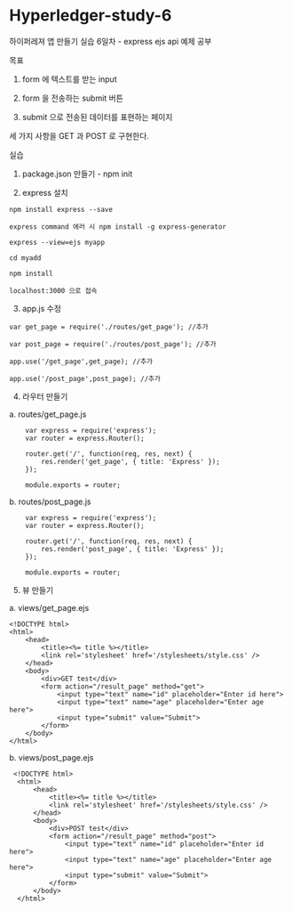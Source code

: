 # Hyperledger-study-6

하이퍼레져 앱 만들기 실습 6일차 - express ejs api 예제 공부

목표

  1) form 에 텍스트를 받는 input
  
  2) form 을 전송하는 submit 버튼
  
  3) submit 으로 전송된 데이터를 표현하는 페이지

세 가지 사항을 GET 과 POST 로 구현한다.

실습

  1) package.json 만들기 - npm init
  
  2) express 설치
  
    npm install express --save
    
    express command 에러 시 npm install -g express-generator
    
    express --view=ejs myapp
    
    cd myadd
    
    npm install
    
    localhost:3000 으로 접속
   
  3) app.js 수정
  
    var get_page = require('./routes/get_page'); //추가
    
    var post_page = require('./routes/post_page'); //추가
    
    app.use('/get_page',get_page); //추가
    
    app.use('/post_page',post_page); //추가
    
  4) 라우터 만들기
    
   a. routes/get_page.js
    
        var express = require('express'); 
        var router = express.Router();

        router.get('/', function(req, res, next) {
            res.render('get_page', { title: 'Express' });
        });

        module.exports = router;
      
   b. routes/post_page.js
    
        var express = require('express'); 
        var router = express.Router();

        router.get('/', function(req, res, next) {
            res.render('post_page', { title: 'Express' });
        });

        module.exports = router;
        
  5) 뷰 만들기
    
   a. views/get_page.ejs
   
    <!DOCTYPE html> 
    <html>
        <head>
            <title><%= title %></title>
            <link rel='stylesheet' href='/stylesheets/style.css' />
        </head>
        <body>
            <div>GET test</div>
            <form action="/result_page" method="get">
                <input type="text" name="id" placeholder="Enter id here">
                <input type="text" name="age" placeholder="Enter age here">
                <input type="submit" value="Submit">
            </form>
        </body>
    </html>
    
   b. views/post_page.ejs
   
     <!DOCTYPE html> 
      <html>
          <head>
              <title><%= title %></title>
              <link rel='stylesheet' href='/stylesheets/style.css' />
          </head>
          <body>
              <div>POST test</div>
              <form action="/result_page" method="post">
                  <input type="text" name="id" placeholder="Enter id here">
                  <input type="text" name="age" placeholder="Enter age here">
                  <input type="submit" value="Submit">
              </form>
          </body>
      </html>

